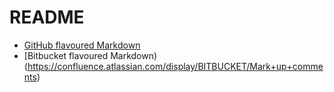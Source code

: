 # README #

* [GitHub flavoured Markdown](https://guides.github.com/features/mastering-markdown/)
* [Bitbucket flavoured Markdown)(https://confluence.atlassian.com/display/BITBUCKET/Mark+up+comments)